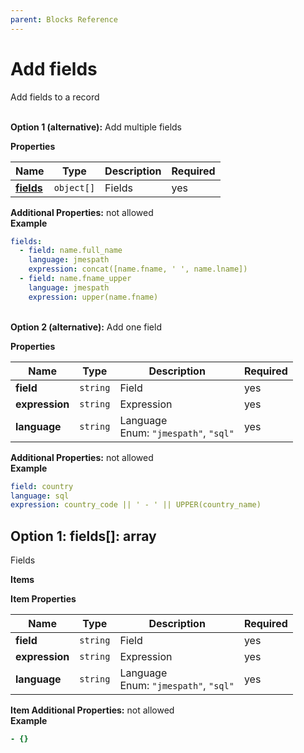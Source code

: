 ```yaml
---
parent: Blocks Reference
---
```


# Add fields

Add fields to a record


   
**Option 1 (alternative):** 
Add multiple fields


**Properties**

|Name|Type|Description|Required|
|----|----|-----------|--------|
|[**fields**](#option1fields)|`object[]`|Fields<br/>|yes|

**Additional Properties:** not allowed  
**Example**

```yaml
fields:
  - field: name.full_name
    language: jmespath
    expression: concat([name.fname, ' ', name.lname])
  - field: name.fname_upper
    language: jmespath
    expression: upper(name.fname)

```


   
**Option 2 (alternative):** 
Add one field


**Properties**

|Name|Type|Description|Required|
|----|----|-----------|--------|
|**field**|`string`|Field<br/>|yes|
|**expression**|`string`|Expression<br/>|yes|
|**language**|`string`|Language<br/>Enum: `"jmespath"`, `"sql"`<br/>|yes|

**Additional Properties:** not allowed  
**Example**

```yaml
field: country
language: sql
expression: country_code || ' - ' || UPPER(country_name)

```


<a name="option1fields"></a>
## Option 1: fields\[\]: array

Fields


**Items**

**Item Properties**

|Name|Type|Description|Required|
|----|----|-----------|--------|
|**field**|`string`|Field<br/>|yes|
|**expression**|`string`|Expression<br/>|yes|
|**language**|`string`|Language<br/>Enum: `"jmespath"`, `"sql"`<br/>|yes|

**Item Additional Properties:** not allowed  
**Example**

```yaml
- {}

```


